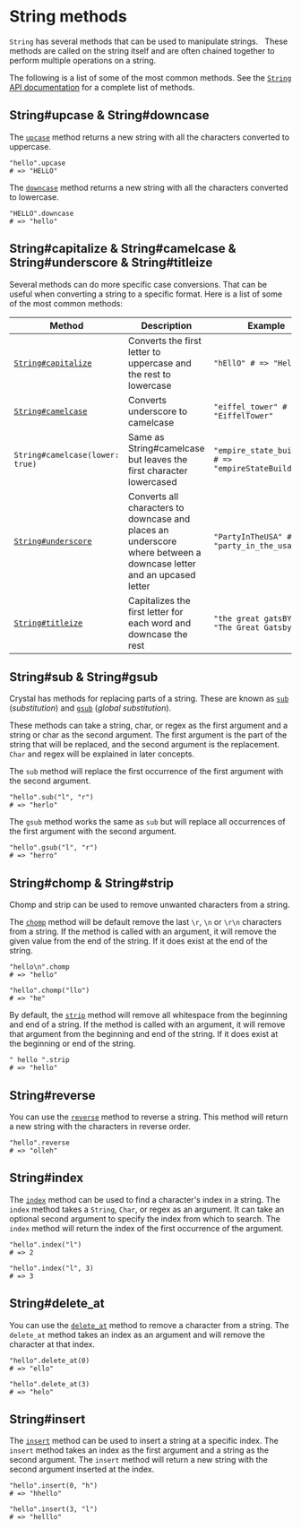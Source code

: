# String methods

`String` has several methods that can be used to manipulate strings.  
These methods are called on the string itself and are often chained together to perform multiple operations on a string.

The following is a list of some of the most common methods.
See the [`String` API documentation][string-api] for a complete list of methods.

## String#upcase & String#downcase

The [`upcase`][upcase] method returns a new string with all the characters converted to uppercase.

```crystal
"hello".upcase
# => "HELLO"
```

The [`downcase`][downcase] method returns a new string with all the characters converted to lowercase.

```crystal
"HELLO".downcase
# => "hello"
```

## String#capitalize & String#camelcase & String#underscore & String#titleize

Several methods can do more specific case conversions.
That can be useful when converting a string to a specific format.
Here is a list of some of the most common methods:

| Method                            | Description                                                                                                        | Example                                              |
| --------------------------------- | ------------------------------------------------------------------------------------------------------------------ | ---------------------------------------------------- |
| [`String#capitalize`][capitalize] | Converts the first letter to uppercase and the rest to lowercase                                                   | `"hEllO" # => "Hello"`                               |
| [`String#camelcase`][camel-case]  | Converts underscore to camelcase                                                                                   | `"eiffel_tower" # => "EiffelTower"`                  |
| `String#camelcase(lower: true)`   | Same as String#camelcase but leaves the first character lowercased                                                 | `"empire_state_building" # => "empireStateBuilding"` |
| [`String#underscore`][underscore] | Converts all characters to downcase and places an underscore where between a downcase letter and an upcased letter | `"PartyInTheUSA" # => "party_in_the_usa"`            |
| [`String#titleize`][titleize]     | Capitalizes the first letter for each word and downcase the rest                                                   | `"the great gatsBY" # => "The Great Gatsby"`         |

## String#sub & String#gsub

Crystal has methods for replacing parts of a string.
These are known as [`sub`][sub] (_substitution_) and [`gsub`][gsub] (_global substitution_).

These methods can take a string, char, or regex as the first argument and a string or char as the second argument.
The first argument is the part of the string that will be replaced, and the second argument is the replacement.
`Char` and regex will be explained in later concepts.

The `sub` method will replace the first occurrence of the first argument with the second argument.

```crystal
"hello".sub("l", "r")
# => "herlo"
```

The `gsub` method works the same as `sub` but will replace all occurrences of the first argument with the second argument.

```crystal
"hello".gsub("l", "r")
# => "herro"
```

## String#chomp & String#strip

Chomp and strip can be used to remove unwanted characters from a string.

The [`chomp`][chomp] method will be default remove the last `\r`, `\n` or `\r\n` characters from a string.
If the method is called with an argument, it will remove the given value from the end of the string.
If it does exist at the end of the string.

```crystal
"hello\n".chomp
# => "hello"

"hello".chomp("llo")
# => "he"
```

By default, the [`strip`][strip] method will remove all whitespace from the beginning and end of a string.
If the method is called with an argument, it will remove that argument from the beginning and end of the string.
If it does exist at the beginning or end of the string.

```crystal
" hello ".strip
# => "hello"
```

## String#reverse

You can use the [`reverse`][reverse] method to reverse a string.
This method will return a new string with the characters in reverse order.

```crystal
"hello".reverse
# => "olleh"
```

## String#index

The [`index`][index] method can be used to find a character's index in a string.
The `index` method takes a `String`, `Char`, or regex as an argument.
It can take an optional second argument to specify the index from which to search.
The `index` method will return the index of the first occurrence of the argument.

```crystal
"hello".index("l")
# => 2

"hello".index("l", 3)
# => 3
```

## String#delete_at

You can use the [`delete_at`][delete_at] method to remove a character from a string.
The `delete_at` method takes an index as an argument and will remove the character at that index.

```crystal
"hello".delete_at(0)
# => "ello"

"hello".delete_at(3)
# => "helo"
```

## String#insert

The [`insert`][insert] method can be used to insert a string at a specific index.
The `insert` method takes an index as the first argument and a string as the second argument.
The `insert` method will return a new string with the second argument inserted at the index.

```crystal
"hello".insert(0, "h")
# => "hhello"

"hello".insert(3, "l")
# => "helllo"
```

[string-api]: https://crystal-lang.org/api/latest/String.html
[upcase]: https://crystal-lang.org/api/latest/String.html#upcase%28options%3AUnicode%3A%3ACaseOptions%3D%3Anone%29%3AString-instance-method
[downcase]: https://crystal-lang.org/api/latest/String.html#downcase%28options%3AUnicode%3A%3ACaseOptions%3D%3Anone%29%3AString-instance-method
[camel-case]: https://crystal-lang.org/api/latest/String.html#capitalize(options=Unicode::CaseOptions::None)-instance-method
[underscore]: https://crystal-lang.org/api/latest/String.html#underscore%28options%3AUnicode%3A%3ACaseOptions%3D%3Anone%29%3AString-instance-method
[titleize]: https://crystal-lang.org/api/latest/String.html#titleize%28options%3AUnicode%3A%3ACaseOptions%3D%3Anone%29%3AString-instance-method
[capitalize]: https://crystal-lang.org/api/latest/String.html#capitalize%28options%3AUnicode%3A%3ACaseOptions%3D%3Anone%29%3AString-instance-method
[sub]: https://crystal-lang.org/api/latest/String.html#sub%28string%3AString%2Creplacement%29%3AString-instance-method
[gsub]: https://crystal-lang.org/api/latest/String.html#gsub%28string%3AString%2Creplacement%29%3AString-instance-method
[chomp]: https://crystal-lang.org/api/latest/String.html#chomp%28suffix%3AString%29%3AString-instance-method
[strip]: https://crystal-lang.org/api/latest/String.html#strip%28chars%3AString%29%3AString-instance-method
[reverse]: https://crystal-lang.org/api/latest/String.html#reverse%3AString-instance-method
[index]: https://crystal-lang.org/api/latest/String.html#index%28search%3AString%2Coffset%3D0%29-instance-method
[delete_at]: https://crystal-lang.org/api/latest/String.html#delete_at%28index%3AInt%29%3AString-instance-method
[insert]: https://crystal-lang.org/api/latest/String.html#insert%28index%3AInt%2Cother%3AString%29%3AString-instance-method
